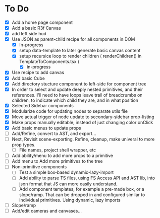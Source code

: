 # To Do

- [x] Add a home page component
- [x] Add a basic R3f Canvas
- [x] add left side hud
- [x] Use JSON as parent-child recipe for all components in DOM
  - [x] In-progress
  - [x] setup data-template to later generate basic canvas content
  - [x] setup recursice loop to render children ( renderChildren() in TemplateToComponents.tsx )
    - [x] in-progress
- [x] Use recipe to add canvas
- [x] Add basic Cube
- [x] Add directory stucture component to left-side for component tree
- [x] In order to select and update deeply nested primitives, and their references. I'll need to have loops leave trail of breadcrumbs on children, to indicate which child they are, and in what position
- [x] Selected Sidebar components
- [x] Modularize code for updating nodes to separate utils file
- [x] Move actual trigger of node update to secondary-sidebar prop-listing
- [x] Make props manually editable, instead of just changing color onClick
- [x] Add basic menus to update props
- [ ] Add/Refine, convert to AST, and export...
- [ ] Next, Revisit scene-exporting. Refine, cleanup, make univeral to more prop types.
  - [ ] File names, project shell wrapper, etc
- [ ] Add ability/menu to add more props to a primitive
- [ ] Add menu to Add more primitives to the tree
- [ ] Non-primitive components
  - [ ] Test a simple box-based dynamic-lazy-import
  - [ ] Add ability to parse TS files, using FS Access API and AST lib, into json format that JS can more easily understand.
  - [ ] Add component templates, for example a pre-made box, or a slope/ramp. That can be dropped in and configured similar to individual primitives. Using dynamic, lazy imports
- [ ] Slope/ramp
- [ ] Add/edit cameras and canvases...
